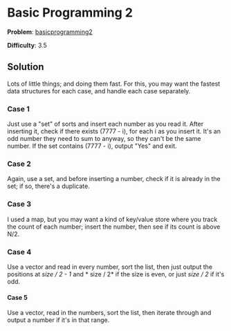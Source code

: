 # Basic Programming 2

**Problem**: [basicprogramming2](https://open.kattis.com/problems/basicprogramming2)

**Difficulty**: 3.5

## Solution

Lots of little things; and doing them fast. For this, you may want the fastest data structures for each case, and handle each case separately.

### Case 1

Just use a "set" of sorts and insert each number as you read it. After inserting it, check if there exists (7777 - i), for each i as you insert it. It's an odd number they need to sum to anyway, so they can't be the same number. If the set contains (7777 - i), output "Yes" and exit.

### Case 2

Again, use a set, and before inserting a number, check if it is already in the set; if so, there's a duplicate.

### Case 3

I used a map, but you may want a kind of key/value store where you track the count of each number; insert the number, then see if its count is above N/2.

### Case 4

Use a vector and read in every number, sort the list, then just output the positions at *size / 2 - 1* and * size / 2* if the size is even, or just *size / 2* if it's odd.

#### Case 5

Use a vector, read in the numbers, sort the list, then iterate through and output a number if it's in that range.
